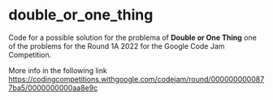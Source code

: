 # double_or_one_thing

Code for a possible solution for the problema of **Double or One Thing** one of the problems for the Round 1A 2022 for the Google Code Jam Competition.

More info in the following link https://codingcompetitions.withgoogle.com/codejam/round/0000000000877ba5/0000000000aa8e9c
